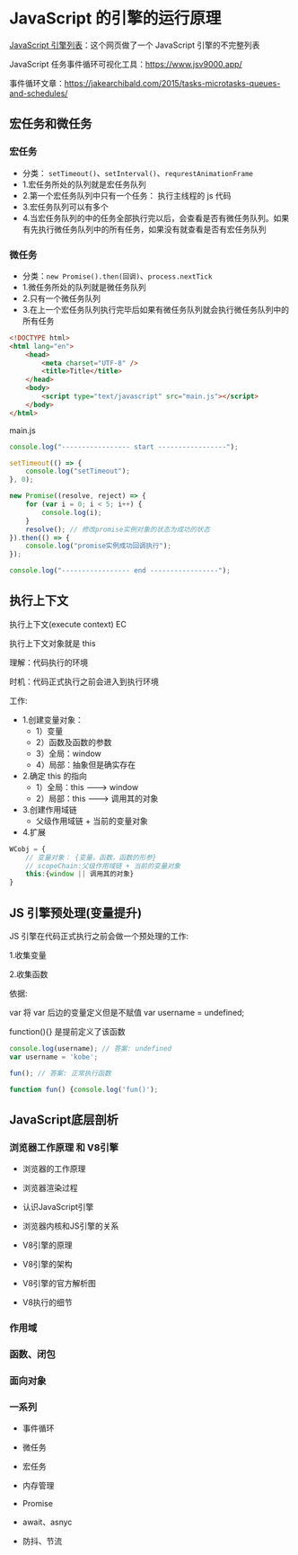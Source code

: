 # JavaScript 的引擎的运行原理

[JavaScript 引擎列表](https://notes.eatonphil.com/javascript-implementations.html)：这个网页做了一个 JavaScript 引擎的不完整列表

JavaScript 任务事件循环可视化工具：<https://www.jsv9000.app/>

事件循环文章：<https://jakearchibald.com/2015/tasks-microtasks-queues-and-schedules/>

## 宏任务和微任务

### 宏任务

- 分类： `setTimeout()`、`setInterval()`、`requrestAnimationFrame`
- 1.宏任务所处的队列就是宏任务队列
- 2.第一个宏任务队列中只有一个任务： 执行主线程的 js 代码
- 3.宏任务队列可以有多个
- 4.当宏任务队列的中的任务全部执行完以后，会查看是否有微任务队列。如果有先执行微任务队列中的所有任务，如果没有就查看是否有宏任务队列

### 微任务

- 分类：`new Promise().then(回调)`、`process.nextTick`
- 1.微任务所处的队列就是微任务队列
- 2.只有一个微任务队列
- 3.在上一个宏任务队列执行完毕后如果有微任务队列就会执行微任务队列中的所有任务

```html
<!DOCTYPE html>
<html lang="en">
	<head>
		<meta charset="UTF-8" />
		<title>Title</title>
	</head>
	<body>
		<script type="text/javascript" src="main.js"></script>
	</body>
</html>
```

main.js

```js
console.log("----------------- start -----------------");

setTimeout(() => {
	console.log("setTimeout");
}, 0);

new Promise((resolve, reject) => {
	for (var i = 0; i < 5; i++) {
		console.log(i);
	}
	resolve(); // 修改promise实例对象的状态为成功的状态
}).then(() => {
	console.log("promise实例成功回调执行");
});

console.log("----------------- end -----------------");
```

## 执行上下文

执行上下文(execute context) EC

执行上下文对象就是 this

理解：代码执行的环境

时机：代码正式执行之前会进入到执行环境

工作:

- 1.创建变量对象：
  - 1）变量
  - 2）函数及函数的参数
  - 3）全局：window
  - 4）局部：抽象但是确实存在
- 2.确定 this 的指向
  - 1）全局：this ---> window
  - 2）局部：this ---> 调用其的对象
- 3.创建作用域链
  - 父级作用域链 + 当前的变量对象
- 4.扩展

```js
WCobj = {
    // 变量对象： {变量，函数，函数的形参}
    // scopeChain:父级作用域链 + 当前的变量对象
    this:{window || 调用其的对象}
}
```

## JS 引擎预处理(变量提升)

JS 引擎在代码正式执行之前会做一个预处理的工作:

1.收集变量

2.收集函数

依据:

var 将 var 后边的变量定义但是不赋值 var username = undefined;

function(){} 是提前定义了该函数

```js
console.log(username); // 答案: undefined
var username = 'kobe';

fun(); // 答案: 正常执行函数

function fun() {console.log('fun()');
```

## JavaScript底层剖析

### 浏览器工作原理 和 V8引擎

- 浏览器的工作原理

- 浏览器渲染过程

- 认识JavaScript引擎

- 浏览器内核和JS引擎的关系

- V8引擎的原理

- V8引擎的架构

- V8引擎的官方解析图

- V8执行的细节

### 作用域



### 函数、闭包



### 面向对象



### 一系列

- 事件循环

- 微任务

- 宏任务

- 内存管理

- Promise

- await、asnyc

- 防抖、节流

